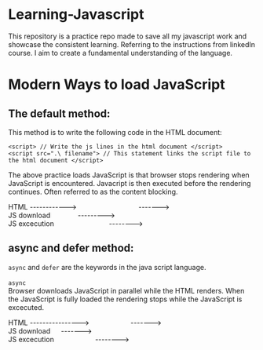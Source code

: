 # Learning-Javascript
 This repository is a practice repo made to save all my javascript work and showcase the consistent learning. Referring to the instructions from linkedIn course. I aim to create a fundamental understanding of the language. 

# Modern Ways to load JavaScript
 ## The default method:
   This method is to write the following code in the HTML document:
  ```
  <script> // Write the js lines in the html document </script>
  <script src=".\ filename"> // This statement links the script file to the html document </script> 
  ```
  The above practice loads JavaScript is that browser stops rendering when JavaScript is encountered. Javacript is then executed before the rendering continues. Often referred to as the       content blocking.

  HTML ------------>&emsp;&emsp;&emsp;&emsp;&emsp;&emsp;&emsp;&emsp;&emsp;-------><br/>
  JS download&emsp;&emsp;&emsp;&emsp;---------><br/>
  JS excecution&emsp;&emsp;&emsp;&emsp;&emsp;&emsp;&emsp;&emsp;-------->


## async and defer method:
  `async` and `defer` are the keywords in the java script language.<br/><br/>
  `async` <br/>
  Browser downloads JavaScript in parallel while the HTML renders. When the JavaScript is fully loaded the rendering stops while the JavaScript is excecuted.<br/>
  
  HTML ---------------->&emsp;&emsp;&emsp;&emsp;&emsp;&emsp;-------><br/>
  JS download &emsp; -------><br/>
  JS excecution&emsp;&emsp;&emsp;&emsp;&emsp;&emsp;-------->
